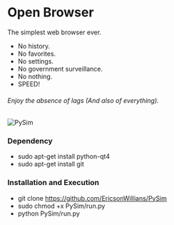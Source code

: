 # Open Browser
The simplest web browser ever.
* No history.
* No favorites.
* No settings.
* No government surveillance.
* No nothing.
* SPEED!


###### Enjoy the absence of lags (And also of everything).

![PySim](http://s32.postimg.org/x99pw8vnp/Py_Sim.png "")


### Dependency
* sudo apt-get install python-qt4
* sudo apt-get install git

### Installation and Execution
* git clone https://github.com/EricsonWillians/PySim
* sudo chmod +x PySim/run.py
* python PySim/run.py
